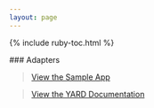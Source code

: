 ```yaml
---
layout: page
---
```


{% include ruby-toc.html %}

<div markdown="1" class="col-md-8 col-md-offset-1">
### Adapters

> [View the Sample App](https://github.com/jsonapi-suite/employee_directory/compare/step_23_disassociation...elasticsearch_adapter)

> [View the YARD Documentation](https://jsonapi-suite.github.io/jsonapi_compliable/JsonapiCompliable/Adapters/Abstract.html)
